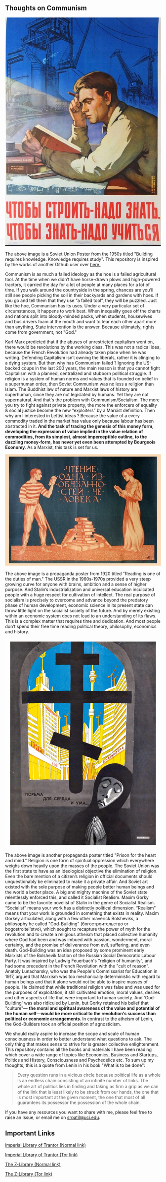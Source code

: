 ## Thoughts on Communism

![alt text](./images/knowledge.jpg)

The above image is a Soviet Union Poster from the 1950s titled "Building requires knowledge. Knowledge requires study". This repository is inspired by the works of another Github user over [here.](https://github.com/r57zone/Thoughts-on-Communism/blob/master/Thoughts%20on%20Communism.md)

Communism is as much a failed ideology as the hoe is a failed agricultural tool. At the time when we didn’t have horse-drawn plows and high-powered tractors, it carried the day for a lot of people at many places for a lot of time. If you walk around the countryside in the spring, chances are you’ll still see people picking the soil in their backyards and gardens with hoes. If you go and tell them that they use “a failed tool”, they will be puzzled. Just like the hoe, Communism has its uses. Under a very particular set of circumstances, it happens to work best. When inequality goes off the charts and nations split into bloody-minded packs, when students, housewives and bus drivers foam at the mouth and want to tear each other apart more than anything, State intervention is the answer. Because ultimately, rights come from government, not "God." 

Karl Marx predicted that if the abuses of unrestricted capitalism went on, there would be revolutions by the working class. This was not a radical idea, because the French Revolution had already taken place when he was writing. Defending Capitalism isn’t owning the liberals, rather it is clinging to a dying system. But then why has Communism failed ? Ignoring the US-backed coups in the last 200 years, the main reason is that you  cannot fight Capitalism with a planned, centralized and stubborn political struggle. If religion is a system of human norms and values that is founded on belief in a superhuman order, then Soviet Communism was no less a religion than Islam. The Buddhist law of nature and Marxist laws of history are superhuman, since they are not legislated by humans. Yet they are not supernatural. And that's the problem with Communism/Socialism. The more you try to fight against private property, the more the enforcers of equality & social justice become the new “exploiters” by a Marxist definition. Then why am I interested in Leftist ideas ? Because the value of a every commodity traded in the market has value only because labour has been abstracted in it. **And the task of tracing the genesis of this money form, developing the expression of value implied in the value relation of commodities, from its simplest, almost imperceptible outline, to the dazzling money-form, has never yet even been attempted by Bourgeois Economy**. As a Marxist, this task is set for us. 

![alt text](./images/reading.jpg)

The above image is a propaganda poster from 1920 titled "Reading is one of the duties of man." The USSR in the 1960s-1970s provided a very steep growing curve for anyone with brains, ambition and a sense of higher purpose. And Stalin’s industrialization and universal education inculcated people with a huge respect for cultivation of intellect. The real purpose of socialism is precisely to overcome and advance beyond the predatory phase of human development, economic science in its present state can throw little light on the socialist society of the future. And by merely existing within an economic system does not lead to an understanding of its flaws. This is a complex matter that requires time and dedication. And most people don’t spend their free time reading political theory, philosophy, economics and history.

![alt text](./images/prison-heart-mind.jpg)

The above image is another propaganda poster titled "Prison for the heart and mind." Religion is one form of spiritual oppression which everywhere weighs down heavily upon the masses of the people. The Soviet Union was the first state to have as an ideological objective the elimination of religion.  Even the bare mention of a citizen’s religion in official documents should unquestionably be eliminated to make it a private affair. And Soviet art existed with the sole purpose of making people better human beings and the world a better place. A big and mighty machine of the Soviet state relentlessly enforced this, and called it Socialist Realism. Maxim Gorky came to be the favorite novelist of Stalin in the genre of Socialist Realism. “Socialist” means your work has a distinctly political dimension. “Realism” means that your work is grounded in something that exists in reality. Maxim Gorkey articulated, along with a few other maverick Bolsheviks, a philosophy he called "God-Building" (богостроительство or bogostroitel'stvo), which sought to recapture the power of myth for the revolution and to create a religious atheism that placed collective humanity where God had been and was imbued with passion, wonderment, moral certainty, and the promise of deliverance from evil, suffering, and even death. God-Building was an idea proposed by some prominent early Marxists of the Bolshevik faction of the Russian Social Democratic Labour Party. It was inspired by Ludwig Feuerbach's "religion of humanity", and had some precedent in the French Revolution with the "cult of reason". Anatoly Lunacharsky, who was the People's Commissariat for Education in 1917, argued that Marxism was too mechanically deterministic with regard to human beings and that it alone would not be able to inspire masses of people. He claimed that while traditional religion was false and was used for the purposes of exploitation, it still cultivated emotion, moral values, desires and other aspects of life that were important to human society. And 'God-Building' was also ridiculed by Lenin, but Gorky retained his belief that "culture"— **the moral and spiritual awareness of the value and potential of the human self—would be more critical to the revolution's success than political or economic arrangements**. In contrast to the atheism of Lenin, the God-Builders took an official position of agnosticism.

We should really aspire to increase the scope and scale of human consciousness in order to better understand what questions to ask. The only thing that makes sense to strive for is greater collective enlightenment. This repository contains all the books and materials I have been reading which cover a wide range of topics like Economics, Business and Startups, Politics and History, Consciousness and Psychedelics etc. To sum up my thoughts, this is a quote from Lenin in his book "What is to be done":

> Every question runs in a vicious circle because political life as a whole is an endless chain 
consisting of an inﬁnite number of links. The whole art of politics lies in ﬁnding and taking as ﬁrm a grip as we can of the link that is least likely to be struck from our hands, the one that is most important at the given moment, the one that most of all guarantees its possessor the possession of the whole chain.

If you have any resources you want to share with me, please feel free to raise an Issue, or email me on srpatil@uci.edu.

## Important Links

[Imperial Library of Trantor (Normal link)](https://trantor.is/about/)

[Imperial Library of Trantor (Tor link)](http://xfmro77i3lixucja.onion/)

[The Z-Library (Normal link)](https://z-lib.org/)

[The Z-Library (Tor link)](http://loginlibhuwhnmis.onion/)
